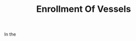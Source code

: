 ---
title: Enrollment Of Vessels
letter: E
permalink: "/definitions/bld-enrollment-of-vessels.html"
body: In the
published_at: '2018-07-07'
source: Black's Law Dictionary 2nd Ed (1910)
layout: post
---
